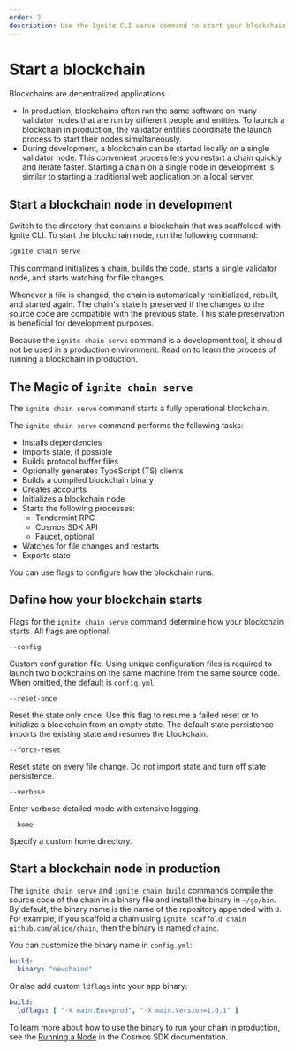 ```yaml
---
order: 2
description: Use the Ignite CLI serve command to start your blockchain.
---
```


# Start a blockchain

Blockchains are decentralized applications.

- In production, blockchains often run the same software on many validator nodes that are run by different people and entities. To launch a blockchain in production, the validator entities coordinate the launch process to start their nodes simultaneously.
- During development, a blockchain can be started locally on a single validator node. This convenient process lets you restart a chain quickly and iterate faster. Starting a chain on a single node in development is similar to starting a traditional web application on a local server.

## Start a blockchain node in development

Switch to the directory that contains a blockchain that was scaffolded with Ignite CLI. To start the blockchain node, run the following command:

```bash
ignite chain serve
```

This command initializes a chain, builds the code, starts a single validator node, and starts watching for file changes.

Whenever a file is changed, the chain is automatically reinitialized, rebuilt, and started again. The chain's state is preserved if the changes to the source code are compatible with the previous state. This state preservation is beneficial for development purposes.

Because the `ignite chain serve` command is a development tool, it should not be used in a production environment. Read on to learn the process of running a blockchain in production.

## The Magic of `ignite chain serve`

The `ignite chain serve` command starts a fully operational blockchain.

The `ignite chain serve` command performs the following tasks:

- Installs dependencies
- Imports state, if possible
- Builds protocol buffer files
- Optionally generates TypeScript (TS) clients
- Builds a compiled blockchain binary
- Creates accounts
- Initializes a blockchain node
- Starts the following processes:
  - Tendermint RPC
  - Cosmos SDK API
  - Faucet, optional
- Watches for file changes and restarts
- Exports state

You can use flags to configure how the blockchain runs.

## Define how your blockchain starts

Flags for the `ignite chain serve` command determine how your blockchain starts. All flags are optional.

`--config`

Custom configuration file. Using unique configuration files is required to launch two blockchains on the same machine from the same source code. When omitted, the default is `config.yml`.

`--reset-once`

Reset the state only once. Use this flag to resume a failed reset or to initialize a blockchain from an empty state. The default state persistence imports the existing state and resumes the blockchain.

`--force-reset`

Reset state on every file change. Do not import state and turn off state persistence.

`--verbose`

Enter verbose detailed mode with extensive logging.

`--home`

Specify a custom home directory. 

## Start a blockchain node in production

The `ignite chain serve` and `ignite chain build` commands compile the source code of the chain in a binary file and install the binary in `~/go/bin`. By default, the binary name is the name of the repository appended with `d`. For example, if you scaffold a chain using `ignite scaffold chain github.com/alice/chain`, then the binary is named `chaind`.

You can customize the binary name in `config.yml`:

```yaml
build:
  binary: "newchaind"
```

Or also add custom `ldflags` into your app binary:

```yaml
build:
  ldflags: [ "-X main.Env=prod", "-X main.Version=1.0.1" ]
```

To learn more about how to use the binary to run your chain in production, see the [Running a Node](https://docs.cosmos.network/master/run-node/run-node.html) in the Cosmos SDK documentation.
